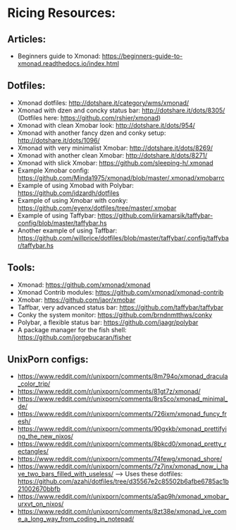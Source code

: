 # Ricing Resources:

## Articles:

* Beginners guide to Xmonad: https://beginners-guide-to-xmonad.readthedocs.io/index.html

## Dotfiles:

* Xmonad dotfiles: http://dotshare.it/category/wms/xmonad/
* Xmonad with dzen and concky status bar: http://dotshare.it/dots/8305/ (Dotfiles here: https://github.com/rshier/xmonad)
* Xmonad with clean Xmobar look: http://dotshare.it/dots/954/
* Xmonad with another fancy dzen and conky setup: http://dotshare.it/dots/1096/
* Xmonad with very minimalist Xmobar: http://dotshare.it/dots/8269/
* Xmonad with another clean Xmobar: http://dotshare.it/dots/8271/
* Xmonad with slick Xmobar: https://github.com/sleeping-h/.xmonad
* Example Xmobar config: https://github.com/Minda1975/xmonad/blob/master/.xmonad/xmobarrc
* Example of using Xmobad with Polybar: https://github.com/idzardh/dotfiles
* Example of using Xmobar with conky: https://github.com/eyenx/dotfiles/tree/master/.xmobar
* Example of using Taffybar: https://github.com/jirkamarsik/taffybar-config/blob/master/taffybar.hs
* Another example of using Taffbar: https://github.com/willprice/dotfiles/blob/master/taffybar/.config/taffybar/taffybar.hs

## Tools: 

* Xmonad: https://github.com/xmonad/xmonad
* Xmonad Contrib modules: https://github.com/xmonad/xmonad-contrib
* Xmobar: https://github.com/jaor/xmobar
* Taffbar, very advanced status bar: https://github.com/taffybar/taffybar
* Conky the system monitor: https://github.com/brndnmtthws/conky
* Polybar, a flexible status bar: https://github.com/jaagr/polybar
* A package manager for the fish shell: https://github.com/jorgebucaran/fisher

## UnixPorn configs:

* https://www.reddit.com/r/unixporn/comments/8m794o/xmonad_dracula_color_trip/
* https://www.reddit.com/r/unixporn/comments/81gt7z/xmonad/
* https://www.reddit.com/r/unixporn/comments/8rs5co/xmonad_minimal_de/
* https://www.reddit.com/r/unixporn/comments/726ixm/xmonad_funcy_fresh/
* https://www.reddit.com/r/unixporn/comments/90gxkb/xmonad_prettifying_the_new_nixos/
* https://www.reddit.com/r/unixporn/comments/8bkcd0/xmonad_pretty_rectangles/
* https://www.reddit.com/r/unixporn/comments/74fewg/xmonad_shore/
* https://www.reddit.com/r/unixporn/comments/7z7jnx/xmonad_now_i_have_two_bars_filled_with_useless/
  --> Uses these dotfiles: https://github.com/azahi/dotfiles/tree/d35567e2c85502b6afbe6785ac1b21002670bbfb
* https://www.reddit.com/r/unixporn/comments/a5ap9h/xmonad_xmobar_urxvt_on_nixos/
* https://www.reddit.com/r/unixporn/comments/8zt38e/xmonad_ive_come_a_long_way_from_coding_in_notepad/
